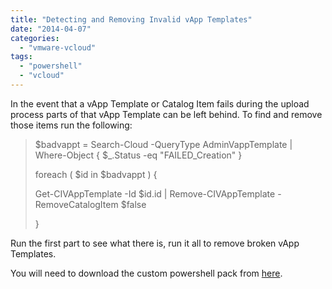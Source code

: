 ```yaml
---
title: "Detecting and Removing Invalid vApp Templates"
date: "2014-04-07"
categories: 
  - "vmware-vcloud"
tags: 
  - "powershell"
  - "vcloud"
---
```


In the event that a vApp Template or Catalog Item fails during the upload process parts of that vApp Template can be left behind. To find and remove those items run the following:

> $badvappt = Search-Cloud -QueryType AdminVappTemplate | Where-Object { $_.Status -eq "FAILED_Creation" }
> 
> foreach ( $id in $badvappt ) {
> 
> Get-CIVAppTemplate -Id $id.id | Remove-CIVAppTemplate -RemoveCatalogItem $false
> 
> }

Run the first part to see what there is, run it all to remove broken vApp Templates.

You will need to download the custom powershell pack from [here](http://velemental.com/2012/05/05/unofficial-vmware-vcd-cmdlets/).
